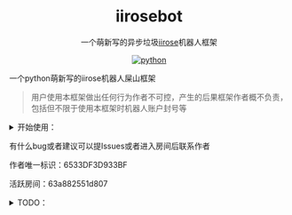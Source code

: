 <div align="center">
  
# iirosebot

一个萌新写的异步垃圾[iirose](https://iirose.com)机器人框架

</div>

<p align="center">
  <a href="https://www.python.org/">
    <img src="https://img.shields.io/static/v1?label=python&message=3.11.4&color=blue" alt="python">
  </a>
</P>
  
一个python萌新写的iirose机器人屎山框架

> 用户使用本框架做出任何行为作者不可控，产生的后果框架作者概不负责，包括但不限于使用本框架时机器人账户封号等

<details>
<summary>开始使用：</summary>

- ### 1, 克隆本项目
  ```
  git clone https://github.com/XCWQW1/iirosebot.git
  ```


- ### 2, 安装所需库

  进入克隆后的目录执行```pip install -r requirements.txt``` 

- ### 3, 创建或使用已有的iirose账号
  
  >机器人账号标识需向Ruby申请

  访问[iirose](https://iirose.com)创建一个账号，记住用户名以及密码备用

- ### 4, 初始化
  请先执行```python main.py```初始化后再进行操作
  
- ### 4, 配置
  打开 config>config.ini 文件
  按配置文件中的注释配置每个参数，配置文件中的密码不需要md5格式
  
- ### 6, 编写插件 （可选）
	>示例的插件 iirose_example.py iirose_flow_master.py

- ### 7, 启动
  >第一次运行会停止1次要求重启，用于初始化配置文件等
  ```
  python main.py
  ```

</details>


有什么bug或者建议可以提Issues或者进入房间后联系作者

作者唯一标识：6533DF3D933BF

活跃房间：63a882551d807

<details>
<summary>TODO：</summary>

  > 作者很懒，如果你希望添加某个功能可以提交issues，作者看到后会尝试制作

  - #### 插件API
    - [x] 发送房间消息
    - [x] 发送私聊消息
    - [x] 发送弹幕消息
    - [ ] 解析邮件
    - [ ] 发送邮件
    - [ ] 引用消息
    - [x] 上传文件
    - [x] 撤回消息
  
  - #### 事件处理
    - 房间
      - [x] 房间消息
      - [x] 用户移动
      - [x] 用户加入
      - [X] 用户退出
      - [x] 撤回消息
    - 私聊
      - [x] 私聊消息
      - [x] 撤回消息
    - 弹幕
      - [x] 弹幕消息
  
  - #### 框架外部调用
    - [ ] http api
    - [ ] webhook
    - [ ] 正向ws
    - [ ] 反向ws
  
  - #### 框架
    - [ ] 插件管理器
    - [x] 插件指令注册
    - [x] 插件搜索

</details>
